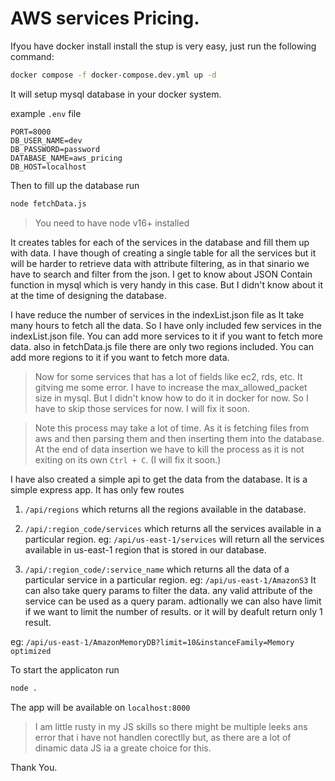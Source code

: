 # AWS services Pricing.

Ifyou have docker install install the stup is very easy, just run the following command:

```bash
docker compose -f docker-compose.dev.yml up -d
```

It will setup mysql database in your docker system.

example `.env` file
```
PORT=8000
DB_USER_NAME=dev
DB_PASSWORD=password
DATABASE_NAME=aws_pricing
DB_HOST=localhost
```


Then to fill up the database run
```bash
node fetchData.js
```
> You need to have node v16+ installed

It creates tables for each of the services in the database and fill them up with data.
I have though of creating a single table for all the services but it will be harder to retrieve data with attribute filtering, as in that sinario we have to search and filter from the json.
I get to know about JSON Contain function in mysql which is very handy in this case. But I didn't know about it at the time of designing the database.

I have reduce the number of services in the indexList.json file as It take many hours to fetch all the data. So I have only included few services in the indexList.json file. You can add more services to it if you want to fetch more data. also in fetchData.js file there are only two regions included. You can add more regions to it if you want to fetch more data.

> Now for some services that has a lot of fields like ec2, rds, etc. It gitving me some error. I have to increase the max_allowed_packet size in mysql. But I didn't know how to do it in docker for now. So I have to skip those services for now. I will fix it soon.

> Note this process may take a lot of time. As it is fetching files from aws and then parsing them and then inserting them into the database. At the end of data insertion we have to kill the process as it is not exiting on its own `Ctrl + C`. (I will fix it soon.)

I have also created a simple api to get the data from the database. It is a simple express app.
It has only few routes 
1. `/api/regions` which returns all the regions available in the database.

2. `/api/:region_code/services` which returns all the services available in a particular region.
eg: `/api/us-east-1/services`
will return all the services available in us-east-1 region that is stored in our database.

3. `/api/:region_code/:service_name` which returns all the data of a particular service in a particular region.
eg: `/api/us-east-1/AmazonS3`
It can also take query params to filter the data.
any valid attribute of the service can be used as a query param.
adtionally we can also have limit if we want to limit the number of results. or it will by deafult return only 1 result.

eg: `/api/us-east-1/AmazonMemoryDB?limit=10&instanceFamily=Memory optimized`

To start the applicaton run
```bash
node .
```

The app will be available on `localhost:8000`

> I am little rusty in my JS skills so there might be multiple leeks ans error that i have not handlen corectlly but, as there are a lot of dinamic data JS ia a greate choice for this.

Thank You.